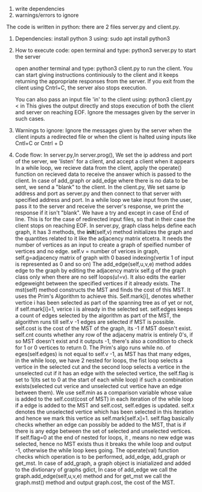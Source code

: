 1. write dependencies
2. warnings/errors to ignore




The code is written in python: there are 2 files server.py and client.py.

1. Dependencies: install python 3 using: sudo apt install python3
2. How to execute code: 
	open terminal and type: python3 server.py 
	to start the server
	
	open another terminal and type: python3 client.py
	to run the client. You can start giving instructions continiously to the client and it keeps returning the appropriate responses from the server. If you exit from the client using Cntrl+C, the server also stops execution.
	
	You can also pass an input file 'in' to the client using: python3 client.py < in
	This gives the output directly and stops execution of both the client and server on reaching EOF. Ignore the messages given by the server in such cases.

3. Warnings to ignore: 
		Ignore the messages given by the server when the client inputs a redirected file or when the client is halted using inputs like Cntl+C or Cntrl + D

4. Code flow:
	In server.py,In server.prog(), We set the ip address and port of the server, we 'listen' for a client, and accept a client when it appears
	In a while loop, we recieve data from the client, apply the operate() function on recieved data to receive the answer which is passed to the client. In case of add_graph or add_edge where there is no data to be sent, we send a "blank" to
	the client. 
	In the client.py, We set same ip address and port as server.py and then connect to that server with specified address and port. In a while loop we take input from the user, pass it to the server and receive the server's response, we print the response if it isn't "blank". We have a try and except in case of End of line. This is for the case of redirected input files, so that in their case the client stops on reaching EOF. 
	In server.py, graph class helps define each graph, it has 3 methods, the __init__(self,v) method initializes the graph and the quantites related to it like the adjacency matrix etcetra. It needs the number of vertices as an input to create a graph of speified number of vertices and no edge. self.v = number of verices in graph, self.g=adjacency matrix of graph with 0 based indexing(vertix 1 of input is represented as 0 and so on)
	The add_edge(self,u,v,e) method addes edge to the graph by editing the adjacency matrix self.g of the graph class only when there are no self loops(u!=v). It also edits the earlier edgeweight between the specified vertices if it already exists.
	The mst(self) method constructs the MST and finds the cost of this MST. It uses the Prim's Algorithm to achieve this.
	Self.mark[i], denotes whether vertice i has been selected as part of the spanning tree as of yet or not, if self.mark[i]=1, verice i is already in the selected set. self.edges keeps a count of edges selected by the algorithm as part of the MST, the algorithm runs till self.v -1 edges are selected if MST is possible. self.cost is the cost of the MST of the graph, its -1 if MST doesn't exist. self.cnt counts whether any row of the adjaceny matrix is entirely 0's, if so MST doesn't exist and it outputs -1, there's also a condition to check for 1 or 0 vertices to return 0. The Prim's algo runs while no. of eges(self.edges) is not equal to self.v -1, as MST has that many edges, in the while loop, we have 2 nested for loops, the fist loop selects a vertice in the selected cut and the second loop selects a vertice in the unselected cut if it has an edge with the selected vertice, the self.flag is set to 1(its set to 0 at the start of each while loop) if such a combination exists(selected cut verice and unselected cut vertice have an edge between them). We use self.min as a comparison variable whose value is added to the self.cost(cost of MST) in each iteration of the while loop if a edge is added to the MST and self.cost, self.edges is updated. self.x denotes the unselected vertice which has been selected in this iteration and hence we mark this vertice as self.mark[self.x]=1. self.flag basically checks whether an edge can possibly be added to the MST, that is if there is any edge between the set of selected and unselected vertices. If self.flag=0 at the end of nested for loops, it , means no new edge was selected, hence no MST exists thus it breaks the while loop and output -1, otherwise the while loop kees going.
	The operate(val) function checks which operation is to be performed, add_edge, add_graph or get_mst. In case of add_graph, a graph object is iniatialized and added to the divtionary of graphs gdict, In case of add_edge we call the graph.add_edge(self,u,v,e) method and for get_mst we call the graph.mst() method and output graph.cost, the cost of the MST.

	



